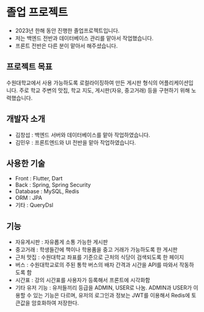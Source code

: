 # 졸업 프로젝트

+ 2023년 한해 동안 진행한 졸업프로젝트입니다.
+ 저는 백엔드 전반과 데이터베이스 관리를 맡아서 작업했습니다.
+ 프론트 전반은 다른 분이 맡아서 해주셨습니다.

## 프로젝트 목표
수원대학교에서 사용 가능하도록 로컬라이징하여 만든 게시판 형식의 어플리케이션입니다. 주로 학교 주변의 맛집, 학교 지도, 게시판(자유, 중고거래) 등을 구현하기 위해 노력했습니다.

## 개발자 소개
+ 김창섭 : 백엔드 서버와 데이터베이스를 맡아 작업하였습니다.
+ 김민우 : 프론트엔드와 UI 전반을 맡아 작업하였습니다.

## 사용한 기술
+ Front : Flutter, Dart
+ Back : Spring, Spring Security
+ Database : MySQL, Redis
+ ORM : JPA
+ 기타 : QueryDsl

## 기능
+ 자유게시판 : 자유롭게 소통 가능한 게시판
+ 중고거래 : 학생들간에 책이나 학용품을 중고 거래가 가능하도록 한 게시판
+ 근처 맛집 : 수원대학교 좌표를 기준으로 근처의 식당이 검색되도록 한 페이지
+ 버스 : 수원대학교로의 주된 통학 버스의 배차 간격과 시간을 API를 따와서 작동하도록 함
+ 시간표 : 강의 시간표를 사용자가 등록해서 프론트에 시각화함
+ 기타 유저 기능 : 유저들끼리 등급을 ADMIN, USER로 나눔. ADMIN과 USER가 이용할 수 있는 기능은 다르며, 유저의 로그인과 정보는 JWT를 이용해서 Redis에 토큰값을 암호화하여 저장한다.
